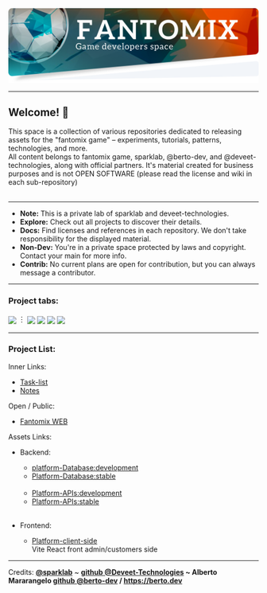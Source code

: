 <img src="https://raw.githubusercontent.com/fantomix-hub/.github/main/COLLECTION.BANNER.png">

---

## Welcome! 🎉

This space is a collection of various repositories dedicated to releasing assets for the "fantomix game" – experiments, tutorials, patterns, technologies, and more.<br>
All content belongs to fantomix game, sparklab, @berto-dev, and @deveet-technologies, along with official partners. It's material created for business purposes and is not OPEN SOFTWARE (please read the license and wiki in each sub-repository)<br><br>

---

- <b>Note:</b> This is a private lab of sparklab and deveet-technologies.
- <b>Explore:</b> Check out all projects to discover their details.
- <b>Docs:</b> Find licenses and references in each repository. We don't take responsibility for the displayed material.
- <b>Non-Dev:</b> You're in a private space protected by laws and copyright. Contact your main for more info.
- <b>Contrib:</b> No current plans are open for contribution, but you can always message a contributor.


---

### Project tabs:

[<sub>![](https://img.shields.io/badge/ALL_REPOSITORIES-lavender.svg)</sub>](https://github.com/orgs/fantomix-hub/repositories?q=&sort=name) ︙ [<sub>![](https://img.shields.io/badge/EXPERIMENTS-lavender.svg)</sub>](https://github.com/search?q=topic%3Aexperiments+org%3Afantomix-hub&type=Repositories) [<sub>![](https://img.shields.io/badge/RESOURCES-lavender.svg)</sub>](https://github.com/search?q=topic%3Aresources+org%3Afantomix-hub&type=Repositories) [<sub>![](https://img.shields.io/badge/TUTORIALS-lavender.svg)</sub>](https://github.com/search?q=topic%3Atutorial+org%3Afantomix-hub&type=Repositories) [<sub>![](https://img.shields.io/badge/SCRIPTS-lavender.svg)</sub>](https://github.com/search?q=topic%3Ascript+org%3Afantomix-hub&type=Repositories) </b>

---

### Project List:

Inner Links:
  - [Task-list](https://github.com/fantomix-hub/.notes/blob/main/tasklist.md)
  - [Notes](https://github.com/fantomix-hub/.notes/tree/main)

Open / Public:
  - [Fantomix WEB](https://fantomix.io/)

Assets Links:

  - Backend:<br>
    - [platform-Database:development](https://github.com/fantomix-hub/platform-database/tree/development)
    - [Platform-Database:stable](https://github.com/fantomix-hub/platform-database)<br><br>
    - [Platform-APIs:development](https://github.com/fantomix-hub/backend.platform.apis/tree/development)
    - [Platform-APIs:stable](https://github.com/fantomix-hub/backend.platform.apis)<br><br>

  - Frontend:
    - [Platform-client-side](https://github.com/fantomix-hub/frontend)<br>Vite React front admin/customers side<br>

---

<span>Credits: </span> <b><a href="">@sparklab</a></b> ~ <b><a href="https://github.com/berto-dev">github @Deveet-Technologies</a> ~ Alberto Mararangelo <b><a href="https://github.com/berto-dev">github @berto-dev</a> / <a href="https://berto.dev">https://berto.dev</a></b>
